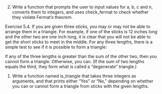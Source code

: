 2. Write a function that prompts the user to input values for a, b, c and n, converts them to integers, and uses check_fermat to check whether they violate Fermat’s theorem.

Exercise 5.4. If you are given three sticks, you may or may not be able to arrange them in a triangle. For example, if one of the sticks is 12 inches long and the other two are one inch long, it is clear that you will not be able to get the short sticks to meet in the middle. For any three lengths, there is a simple test to see if it is possible to form a triangle:

If any of the three lengths is greater than the sum of the other two, then you cannot form a triangle. Otherwise, you can. (If the sum of two lengths equals the third, they form what is called a “degenerate” triangle.)

1. Write a function named is_triangle that takes three integers as arguments, and that prints either “Yes” or “No,” depending on whether you can or cannot form a triangle from sticks with the given lengths.